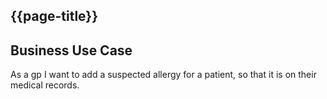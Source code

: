 ## {{page-title}}

## Business Use Case
As a gp I want to add a suspected allergy for a patient, so that it is on their medical records.
